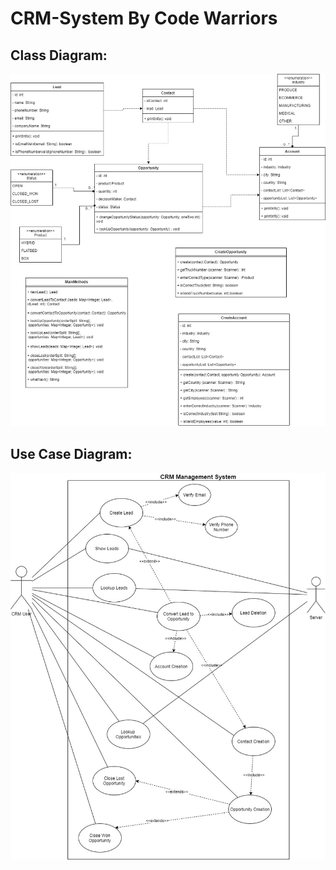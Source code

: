 # CRM-System By Code Warriors

## Class Diagram:
![Class Diagram](doc/diagrams/ClassDiagram.jpg)

## Use Case Diagram:
![Use Case Diagram](doc/diagrams/UseCaseDiagrams.jpg)
